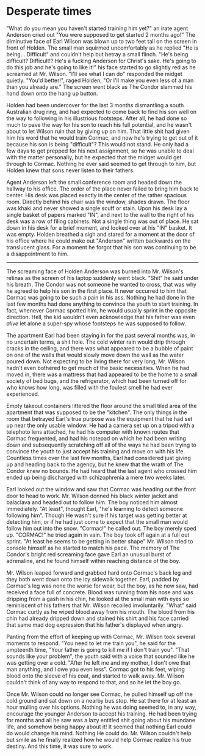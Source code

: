 # Desperate times

"What do you mean you haven't started training him yet?" an irate agent Anderson cried out "You were supposed to get started 2 months ago!" The diminutive face of Earl Wilson was blown up to two feet tall on the screen in front of Holden. The small man squirmed uncomfortably as he replied "He is being... Difficult" and couldn't help but betray a small flinch. "He's being difficult? Difficult!? He's a fucking Anderson for Christ's sake. He's going to do this job and he's going to like it!" his face started to go slightly red as he screamed at Mr. Wilson. "I'll see what I can do" responded the midget quietly. "You'd better!", raged Holden, "Or I'll make you even less of a man than you already are." The screen went black as The Condor slammed his hand down onto the hang up button.

Holden had been undercover for the last 3 months dismantling a south Australian drug ring, and had expected to come back to find his son well on the way to following in his illustrious footsteps. After all, he had done so much to pave the way for his son to reach his full potential, and he wasn't about to let Wilson ruin that by giving up on him. That little shit had given him his word that he would train Cormac, and now he's trying to get out of it because his son is being "difficult"? This would not stand. He only had a few days to get prepped for his next assignment, so he was unable to deal with the matter personally, but he expected that the midget would get through to Cormac. Nothing he ever said seemed to get through to him, but Holden knew that sons never listen to their fathers.

Agent Anderson left the small conference room and headed down the hallway to his office. The order of the place never failed to bring him back to center. His desk was placed exactly in the center of the rather spacious room. Directly behind his chair was the window, shades drawn. The floor was khaki and never showed a single scuff or stain. Upon his desk lay a single basket of papers marked "IN", and next to the wall to the right of his desk was a row of filing cabinets. Not a single thing was out of place. He sat down in his desk for a brief moment, and looked over at his "IN" basket. It was empty. Holden breathed a sigh and stared for a moment at the door of his office where he could make out "Anderson" written backwards on the translucent glass. For a moment he forgot that his son was continuing to be a disappointment to him.

* * * * *

The screaming face of Holden Anderson was burned into Mr. Wilson's retinas as the screen of his laptop suddenly went black. "Shit" he said under his breath. The Condor was not someone he wanted to cross, that was why he agreed to help his son in the first place. It never occurred to him that Cormac was going to be such a pain in his ass. Nothing he had done in the last few months had done anything to convince the youth to start training. In fact, whenever Cormac spotted him, he would usually sprint in the opposite direction. Hell, the kid wouldn't even acknowledge that his father was even *alive* let alone a super-spy whose footsteps he was supposed to follow.

The apartment Earl had been staying in for the past several months was, in no uncertain terms, a shit hole. The cold winter rain would drip through cracks in the ceiling, and there was what appeared to be a bubble of paint on one of the walls that would slowly move down the wall as the water poured down. Not expecting to be living there for very long, Mr. Wilson hadn't even bothered to get much of the basic necessities. When he had moved in, there was a mattress that had appeared to be the home to a small society of bed bugs, and the refrigerator, which had been turned off for who knows how long, was filled with the foulest smell he had ever experienced.

Empty takeout containers littered the floor around the small tiled area of the apartment that was supposed to be the "kitchen". The only things in the room that betrayed Earl's true purpose was the equipment that he had set up near the only usable window. He had a camera set up on a tripod with a telephoto lens attached, he had his computer with known routes that Cormac frequented, and had his notepad on which he had been writing down and subsequently scratching off all of the ways he had been trying to convince the youth to just accept his training and move on with his life. Countless times over the last few months, Earl had considered just giving up and heading back to the agency, but he knew that the wrath of The Condor knew no bounds. He had heard that the last agent who crossed him ended up being discharged with schizophrenia a mere two weeks later.

Earl looked out the window and saw that Cormac was heading out the front door to head to work. Mr. Wilson donned his black winter jacket and balaclava and headed out to follow him. The boy noticed him almost immediately. "At least", thought Earl, "he's learning to detect someone following him". Though He wasn't sure if his target was getting better at detecting him, or if he had just come to expect that the small man would follow him out into the snow. "Cormac!" he called out. The boy merely sped up. "CORMAC!" he tried again in vain. The boy took off again at a full out sprint. "At least he seems to be getting in better shape" Mr. Wilson tried to console himself as he started to match his pace. The memory of The Condor's bright red screaming face gave Earl an unusual burst of adrenaline, and he found himself within reaching distance of the boy.

Mr. Wilson leaped forward and grabbed hard onto Cormac's back leg and they both went down onto the icy sidewalk together. Earl, padded by Cormac's leg was none the worse for wear, but the boy, as he now saw, had received a face full of concrete. Blood was running from his nose and was dripping from a gash in his chin, he looked at the small man with eyes so reminiscent of his fathers that Mr. Wilson recoiled involuntarily. "What" said Cormac curtly as he wiped blood away from his mouth. The blood from his chin had already dripped down and stained his shirt and his face carried that same mad dog expression that his father's displayed when angry.

Panting from the effort of keeping up with Cormac, Mr. Wilson took several moments to respond. "You need to let me train you", he said for the umpteenth time, "Your father is going to kill me if I don't train you". "That sounds like your problem", the youth said with a voice that sounded like he was getting over a cold. "After he left me and my mother, I don't owe that man anything, and I owe you even less". Cormac got to his feet, wiping blood onto the sleeve of his coat, and started to walk away. Mr. Wilson couldn't think of any way to respond to that, and so he let the boy go.

Once Mr. Wilson could no longer see Cormac, he pulled himself up off the cold ground and sat down on a nearby bus stop. He sat there for at least an hour mulling over his options. Nothing he was doing seemed to, in any way, encourage the younger Anderson to accept his training. He had been trying for months and all he saw was a lazy entitled shit going about his mundane life, and somehow being happy about it! It seemed that nothing Earl could do would change his mind. Nothing He could do. Mr. Wilson couldn't help but smile as he finally realized how he would help Cormac realize his true destiny. And this time, it was sure to work.
